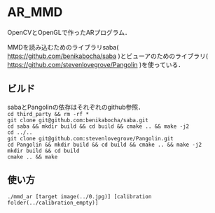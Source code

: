 # AR_MMD
OpenCVとOpenGLで作ったARプログラム．

MMDを読み込むためのライブラリsaba( https://github.com/benikabocha/saba )とビューアのためのライブラリ( https://github.com/stevenlovegrove/Pangolin )を使っている．  

## ビルド  
sabaとPangolinの依存はそれぞれのgithub参照．  
`cd third_party && rm -rf *`  
`git clone git@github.com:benikabocha/saba.git`  
`cd saba && mkdir build && cd build && cmake .. && make -j2`  
`cd ../..`  
`git clone git@github.com:stevenlovegrove/Pangolin.git`  
`cd Pangolin && mkdir build && cd build && cmake .. && make -j2`  
`mkdir build && cd build`    
`cmake .. && make`  

## 使い方  
`./mmd_ar [target image(../0.jpg)] [calibration folder(../calibration_empty)]`

